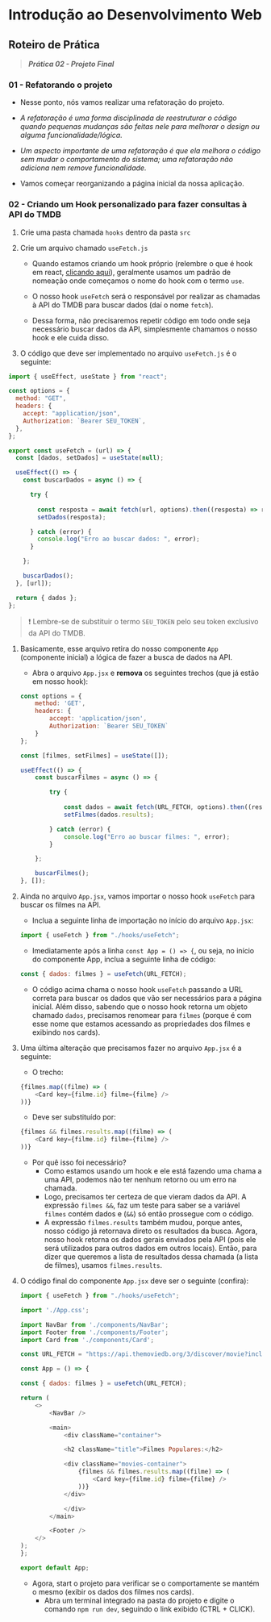 # Introdução ao Desenvolvimento Web

## Roteiro de Prática

> **_Prática 02 - Projeto Final_**

### 01 - Refatorando o projeto

- Nesse ponto, nós vamos realizar uma refatoração do projeto.

- _A refatoração é uma forma disciplinada de reestruturar o código quando pequenas mudanças são feitas nele para melhorar o design ou alguma funcionalidade/lógica._ 

- _Um aspecto importante de uma refatoração é que ela melhora o código sem mudar o comportamento do sistema; uma refatoração não adiciona nem remove funcionalidade._

- Vamos começar reorganizando a página inicial da nossa aplicação.

### 02 - Criando um Hook personalizado para fazer consultas à API do TMDB

1. Crie uma pasta chamada `hooks` dentro da pasta `src`

1. Crie um arquivo chamado `useFetch.js`

    - Quando estamos criando um hook próprio (relembre o que é hook em react, [clicando aqui](https://www.alura.com.br/artigos/react-hooks)), geralmente usamos um padrão de nomeação onde começamos o nome do hook com o termo `use`.

    - O nosso hook `useFetch` será o responsável por realizar as chamadas à API do TMDB para buscar dados (daí o nome `fetch`).

    - Dessa forma, não precisaremos repetir código em todo onde seja necessário buscar dados da API, simplesmente chamamos o nosso hook e ele cuida disso.

1. O código que deve ser implementado no arquivo `useFetch.js` é o seguinte:

```javascript
import { useEffect, useState } from "react";

const options = {
  method: "GET",
  headers: {
    accept: "application/json",
    Authorization: `Bearer SEU_TOKEN`,
  },
};

export const useFetch = (url) => {
  const [dados, setDados] = useState(null);

  useEffect(() => {
    const buscarDados = async () => {

      try {
        
        const resposta = await fetch(url, options).then((resposta) => resposta.json());
        setDados(resposta);

      } catch (error) {
        console.log("Erro ao buscar dados: ", error);
      }

    };

    buscarDados();
  }, [url]);

  return { dados };
};
```
    
>❗ Lembre-se de substituir o termo `SEU_TOKEN` pelo seu token exclusivo da API do TMDB.

1. Basicamente, esse arquivo retira do nosso componente `App` (componente inicial) a lógica de fazer a busca de dados na API.
    - Abra o arquivo `App.jsx` e **remova** os seguintes trechos (que já estão em nosso hook):
    ```javascript
    const options = {
        method: 'GET',
        headers: {
            accept: 'application/json',
            Authorization: `Bearer SEU_TOKEN`
        }
    };
    ```
    ```javascript
    const [filmes, setFilmes] = useState([]);

    useEffect(() => {
        const buscarFilmes = async () => {

            try {
                
                const dados = await fetch(URL_FETCH, options).then((resposta) => resposta.json());
                setFilmes(dados.results);

            } catch (error) {
                console.log("Erro ao buscar filmes: ", error);
            }

        };

        buscarFilmes();
    }, []);
    ```

1. Ainda no arquivo `App.jsx`, vamos importar o nosso hook `useFetch` para buscar os filmes na API.
    - Inclua a seguinte linha de importação no início do arquivo `App.jsx`:
    ```javascript
    import { useFetch } from "./hooks/useFetch";
    ```

    - Imediatamente após a linha `const App = () => {`, ou seja, no início do componente App, inclua a seguinte linha de código:
    ```javascript
    const { dados: filmes } = useFetch(URL_FETCH);
    ```
    - O código acima chama o nosso hook `useFetch` passando a URL correta para buscar os dados que vão ser necessários para a página inicial. Além disso, sabendo que o nosso hook retorna um objeto chamado `dados`, precisamos renomear para `filmes` (porque é com esse nome que estamos acessando as propriedades dos filmes e exibindo nos cards).

1. Uma última alteração que precisamos fazer no arquivo `App.jsx` é a seguinte:
    - O trecho:
    ```javascript
    {filmes.map((filme) => (
        <Card key={filme.id} filme={filme} />
    ))}
    ```
    - Deve ser substituído por:
    ```javascript
    {filmes && filmes.results.map((filme) => (
        <Card key={filme.id} filme={filme} />
    ))}
    ```
    - Por quê isso foi necessário?
        - Como estamos usando um hook e ele está fazendo uma chama a uma API, podemos não ter nenhum retorno ou um erro na chamada. 
        - Logo, precisamos ter certeza de que vieram dados da API. A expressão `filmes &&`, faz um teste para saber se a variável `filmes` contém dados e (`&&`) só então prossegue com o código.
        - A expressão `filmes.results` também mudou, porque antes, nosso código já retornava direto os resultados da busca. Agora, nosso hook retorna os dados gerais enviados pela API (pois ele será utilizados para outros dados em outros locais). Então, para dizer que queremos a lista de resultados dessa chamada (a lista de filmes), usamos `filmes.results`.

1. O código final do componente `App.jsx` deve ser o seguinte (confira):
    ```javascript
    import { useFetch } from "./hooks/useFetch";

    import './App.css';

    import NavBar from './components/NavBar';
    import Footer from './components/Footer';
    import Card from './components/Card';

    const URL_FETCH = "https://api.themoviedb.org/3/discover/movie?include_adult=false&include_video=false&language=pt-BR&page=1&sort_by=popularity.desc";

    const App = () => {

    const { dados: filmes } = useFetch(URL_FETCH);

    return (
        <>
            <NavBar />

            <main>
                <div className="container">

                <h2 className="title">Filmes Populares:</h2>

                <div className="movies-container">
                    {filmes && filmes.results.map((filme) => (
                        <Card key={filme.id} filme={filme} />
                    ))}
                </div>

                </div>
            </main>

            <Footer />
        </>
    );
    };

    export default App;
    ```

    - Agora, start o projeto para verificar se o comportamente se mantém o mesmo (exibir os dados dos filmes nos cards).
        - Abra um terminal integrado na pasta do projeto e digite o comando `npm run dev`, seguindo o link exibido (CTRL + CLICK).
